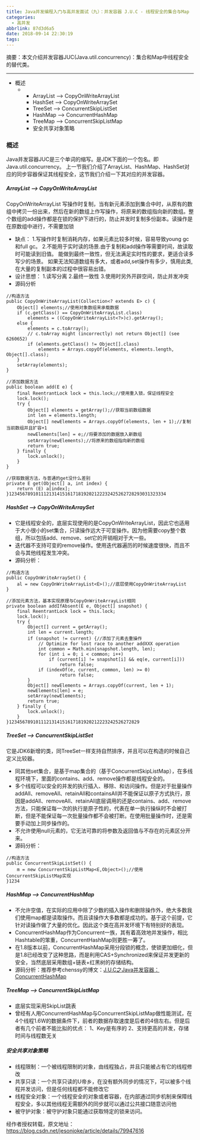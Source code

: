 ```yaml
---
title: Java并发编程入门与高并发面试（九）：并发容器 J.U.C - 线程安全的集合与Map
categories:
  - 高并发
abbrlink: 87d3d6a5
date: 2018-09-14 22:30:19
tags:
---
```


摘要：本文介绍并发容器JUC(Java.util.concurrency)：集合和Map中线程安全的替代类。

<!--more-->

------

- 概述
  - - ArrayList –> CopyOnWriteArrayList
    - HashSet –> CopyOnWriteArraySet
    - TreeSet –> ConcurrentSkipListSet
    - HashMap –> ConcurrentHashMap
    - TreeMap –> ConcurrentSkipListMap
    - 安全共享对象策略

### 概述

Java并发容器JUC是三个单词的缩写。是JDK下面的一个包名。即Java.util.concurrency。 
上一节我们介绍了ArrayList、HashMap、HashSet对应的同步容器保证其线程安全，这节我们介绍一下其对应的并发容器。

##### ArrayList –> CopyOnWriteArrayList

CopyOnWriteArrayList 写操作时复制，当有新元素添加到集合中时，从原有的数组中拷贝一份出来，然后在新的数组上作写操作，将原来的数组指向新的数组。整个数组的add操作都是在锁的保护下进行的，防止并发时复制多份副本。读操作是在原数组中进行，不需要加锁

- 缺点： 
  1.写操作时复制消耗内存，如果元素比较多时候，容易导致young gc 和full gc。 
  2.不能用于实时读的场景.由于复制和add操作等需要时间，故读取时可能读到旧值。 
  能做到最终一致性，但无法满足实时性的要求，更适合读多写少的场景。 
  如果无法知道数组有多大，或者add,set操作有多少，慎用此类,在大量的复制副本的过程中很容易出错。
- 设计思想： 
  1.读写分离 
  2.最终一致性 
  3.使用时另外开辟空间，防止并发冲突
- 源码分析

```
//构造方法
public CopyOnWriteArrayList(Collection<? extends E> c) {
    Object[] elements;//使用对象数组来承载数据
    if (c.getClass() == CopyOnWriteArrayList.class)
        elements = ((CopyOnWriteArrayList<?>)c).getArray();
    else {
        elements = c.toArray();
        // c.toArray might (incorrectly) not return Object[] (see 6260652)
        if (elements.getClass() != Object[].class)
            elements = Arrays.copyOf(elements, elements.length, Object[].class);
    }
    setArray(elements);
}

//添加数据方法
public boolean add(E e) {
    final ReentrantLock lock = this.lock;//使用重入锁，保证线程安全
    lock.lock();
    try {
        Object[] elements = getArray();//获取当前数组数据
        int len = elements.length;
        Object[] newElements = Arrays.copyOf(elements, len + 1);//复制当前数组并且扩容+1
        newElements[len] = e;//将要添加的数据放入新数组
        setArray(newElements);//将原来的数组指向新的数组
        return true;
    } finally {
        lock.unlock();
    }
}

//获取数据方法，与普通的get没什么差别
private E get(Object[] a, int index) {
    return (E) a[index];
}12345678910111213141516171819202122232425262728293031323334
```

##### HashSet –> CopyOnWriteArraySet

- 它是线程安全的，底层实现使用的是CopyOnWriteArrayList，因此它也适用于大小很小的set集合，只读操作远大于可变操作。因为他需要copy整个数组，所以包括add、remove、set它的开销相对于大一些。
- 迭代器不支持可变的remove操作。使用迭代器遍历的时候速度很快，而且不会与其他线程发生冲突。
- 源码分析：

```
//构造方法
public CopyOnWriteArraySet() {
    al = new CopyOnWriteArrayList<E>();//底层使用CopyOnWriteArrayList
}

//添加元素方法，基本实现原理与CopyOnWriteArrayList相同
private boolean addIfAbsent(E e, Object[] snapshot) {
    final ReentrantLock lock = this.lock;
    lock.lock();
    try {
        Object[] current = getArray();
        int len = current.length;
        if (snapshot != current) {//添加了元素去重操作
            // Optimize for lost race to another addXXX operation
            int common = Math.min(snapshot.length, len);
            for (int i = 0; i < common; i++)
                if (current[i] != snapshot[i] && eq(e, current[i]))
                    return false;
            if (indexOf(e, current, common, len) >= 0)
                    return false;
        }
        Object[] newElements = Arrays.copyOf(current, len + 1);
        newElements[len] = e;
        setArray(newElements);
        return true;
    } finally {
        lock.unlock();
    }
}1234567891011121314151617181920212223242526272829
```

##### TreeSet –> ConcurrentSkipListSet

它是JDK6新增的类，同TreeSet一样支持自然排序，并且可以在构造的时候自己定义比较器。

- 同其他set集合，是基于map集合的（基于ConcurrentSkipListMap），在多线程环境下，里面的contains、add、remove操作都是线程安全的。
- 多个线程可以安全的并发的执行插入、移除、和访问操作。但是对于批量操作addAll、removeAll、retainAll和containsAll并不能保证以原子方式执行，原因是addAll、removeAll、retainAll底层调用的还是contains、add、remove方法，只能保证每一次的执行是原子性的，代表在单一执行操纵时不会被打断，但是不能保证每一次批量操作都不会被打断。在使用批量操作时，还是需要手动加上同步操作的。
- 不允许使用null元素的，它无法可靠的将参数及返回值与不存在的元素区分开来。
- 源码分析：

```
//构造方法
public ConcurrentSkipListSet() {
    m = new ConcurrentSkipListMap<E,Object>();//使用ConcurrentSkipListMap实现
}1234
```

##### HashMap –> ConcurrentHashMap

- 不允许空值，在实际的应用中除了少数的插入操作和删除操作外，绝大多数我们使用map都是读取操作。而且读操作大多数都是成功的。基于这个前提，它针对读操作做了大量的优化。因此这个类在高并发环境下有特别好的表现。
- ConcurrentHashMap作为Concurrent一族，其有着高效地并发操作，相比Hashtable的笨重，ConcurrentHashMap则更胜一筹了。
- 在1.8版本以前，ConcurrentHashMap采用分段锁的概念，使锁更加细化，但是1.8已经改变了这种思路，而是利用CAS+Synchronized来保证并发更新的安全，当然底层采用数组+链表+红黑树的存储结构。
- 源码分析：推荐参考chenssy的博文：[J.U.C之Java并发容器：ConcurrentHashMap](https://blog.csdn.net/chenssy/article/details/73521950)

##### TreeMap –> ConcurrentSkipListMap

- 底层实现采用SkipList跳表
- 曾经有人用ConcurrentHashMap与ConcurrentSkipListMap做性能测试，在4个线程1.6W的数据条件下，前者的数据存取速度是后者的4倍左右。但是后者有几个前者不能比拟的优点： 
  1、Key是有序的 
  2、支持更高的并发，存储时间与线程数无关

##### 安全共享对象策略

- 线程限制：一个被线程限制的对象，由线程独占，并且只能被占有它的线程修改
- 共享只读：一个共享只读的U帝乡，在没有额外同步的情况下，可以被多个线程并发访问，但是任何线程都不能修改它
- 线程安全对象：一个线程安全的对象或者容器，在内部通过同步机制来保障线程安全，多以其他线程无需额外的同步就可以通过公共接口随意访问他
- 被守护对象：被守护对象只能通过获取特定的锁来访问。

经作者授权转载，原文地址：https://blog.csdn.net/jesonjoke/article/details/79947616